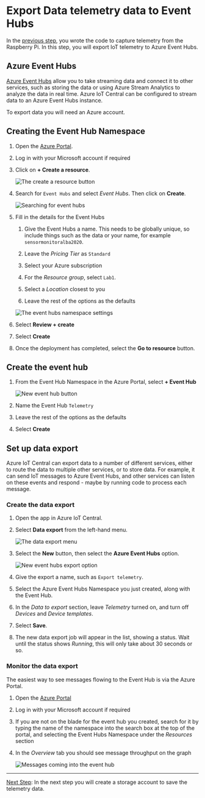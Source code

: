 # Export Data telemetry data to Event Hubs

In the [previous step](Send_data_to_IoTCentral.md), you wrote the code to capture telemetry from the Raspberry Pi. In this step, you will export IoT telemetry to Azure Event Hubs.

## Azure Event Hubs

[Azure Event Hubs](https://azure.microsoft.com/services/event-hubs/#features?WT.mc_id=agrohack-github-jabenn) allow you to take streaming data and connect it to other services, such as storing the data or using Azure Stream Analytics to analyze the data in real time. Azure IoT Central can be configured to stream data to an Azure Event Hubs instance.

To export data you will need an Azure account.

## Creating the Event Hub Namespace

1. Open the [Azure Portal](https://portal.azure.com/).

1. Log in with your Microsoft account if required

1. Click on **+ Create a resource**.

   ![The create a resource button](./media/create_resource.png)

1. Search for `Event Hubs` and select *Event Hubs*. Then click on **Create**.

   ![Searching for event hubs](./media/search_event_hub.png)

1. Fill in the details for the Event Hubs

   1. Give the Event Hubs a name. This needs to be globally unique, so include things such as the data or your name, for example `sensormonitoralba2020`.

   1. Leave the *Pricing Tier* as `Standard`

   1. Select your Azure subscription

   1. For the *Resource group*, select `Lab1`.

   1. Select a *Location* closest to you

   1. Leave the rest of the options as the defaults

   ![The event hubs namespace settings](./media/create_namespace.png)

1. Select **Review + create**

1. Select **Create**

1. Once the deployment has completed, select the **Go to resource** button.

## Create the event hub

1. From the Event Hub Namespace in the Azure Portal, select **+ Event Hub**

   ![New event hub button](./media/add_event_hub.png)

1. Name the Event Hub `Telemetry`

1. Leave the rest of the options as the defaults

1. Select **Create**

## Set up data export

Azure IoT Central can export data to a number of different services, either to route the data to multiple other services, or to store data. For example, it can send IoT messages to Azure Event Hubs, and other services can listen on these events and respond - maybe by running code to process each message.

### Create the data export

1. Open the app in Azure IoT Central.

1. Select **Data export** from the left-hand menu.

   ![The data export menu](./media/data_export.png)

1. Select the **New** button, then select the **Azure Event Hubs** option.

   ![New event hubs export option](media/new_data_export.png)

1. Give the export a name, such as `Export telemetry`.

1. Select the Azure Event Hubs Namespace you just created, along with the Event Hub.

1. In the *Data to export* section, leave *Telemetry* turned on, and turn off *Devices* and *Device templates*.

1. Select **Save**.

1. The new data export job will appear in the list, showing a status. Wait until the status shows *Running*, this will only take about 30 seconds or so.

### Monitor the data export

The easiest way to see messages flowing to the Event Hub is via the Azure Portal.

1. Open the [Azure Portal](https://portal.azure.com/?WT.mc_id=agrohack-github-jabenn)

1. Log in with your Microsoft account if required

1. If you are not on the blade for the event hub you created, search for it by typing the name of the namespace into the search box at the top of the portal, and selecting the Event Hubs Namespace under the *Resources* section

1. In the *Overview* tab you should see message throughput on the graph

   ![Messages coming into the event hub](./media/incomming_messages.png)

----------------

[Next Step](Create_storage_account.md): In the next step you will create a storage account to save the telemetry data.
